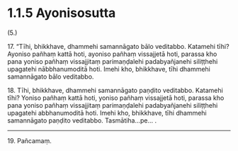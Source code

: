 # 1.1.5 Ayonisosutta

(5.)

17\. “Tīhi, bhikkhave, dhammehi samannāgato bālo veditabbo. Katamehi tīhi? Ayoniso pañhaṃ kattā hoti, ayoniso pañhaṃ vissajjetā hoti, parassa kho pana yoniso pañhaṃ vissajjitaṃ parimaṇḍalehi padabyañjanehi siliṭṭhehi upagatehi nābbhanumoditā hoti. Imehi kho, bhikkhave, tīhi dhammehi samannāgato bālo veditabbo.

18\. Tīhi, bhikkhave, dhammehi samannāgato paṇḍito veditabbo. Katamehi tīhi? Yoniso pañhaṃ kattā hoti, yoniso pañhaṃ vissajjetā hoti, parassa kho pana yoniso pañhaṃ vissajjitaṃ parimaṇḍalehi padabyañjanehi siliṭṭhehi upagatehi abbhanumoditā hoti. Imehi kho, bhikkhave, tīhi dhammehi samannāgato paṇḍito veditabbo. Tasmātiha…pe… .

---

19\. Pañcamaṃ.
